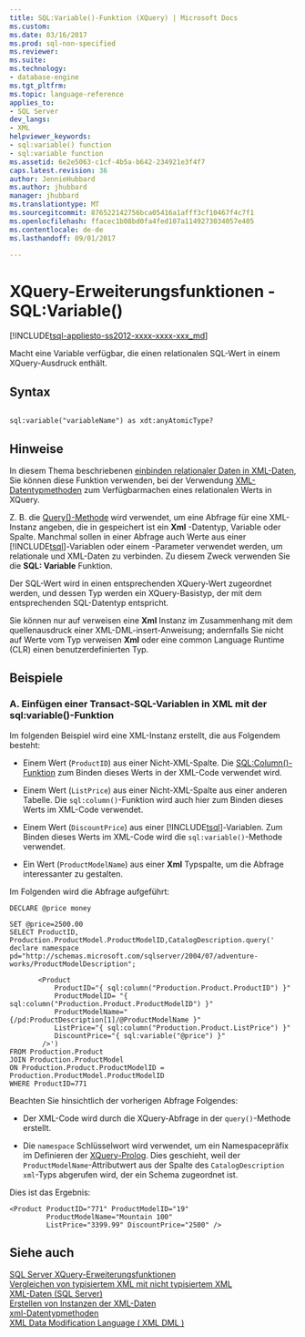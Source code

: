 ```yaml
---
title: SQL:Variable()-Funktion (XQuery) | Microsoft Docs
ms.custom: 
ms.date: 03/16/2017
ms.prod: sql-non-specified
ms.reviewer: 
ms.suite: 
ms.technology:
- database-engine
ms.tgt_pltfrm: 
ms.topic: language-reference
applies_to:
- SQL Server
dev_langs:
- XML
helpviewer_keywords:
- sql:variable() function
- sql:variable function
ms.assetid: 6e2e5063-c1cf-4b5a-b642-234921e3f4f7
caps.latest.revision: 36
author: JennieHubbard
ms.author: jhubbard
manager: jhubbard
ms.translationtype: MT
ms.sourcegitcommit: 876522142756bca05416a1afff3cf10467f4c7f1
ms.openlocfilehash: ffacec1b08bd0fa4fed107a1149273034057e405
ms.contentlocale: de-de
ms.lasthandoff: 09/01/2017

---
```

# <a name="xquery-extension-functions---sqlvariable"></a>XQuery-Erweiterungsfunktionen - SQL:Variable()
[!INCLUDE[tsql-appliesto-ss2012-xxxx-xxxx-xxx_md](../includes/tsql-appliesto-ss2012-xxxx-xxxx-xxx-md.md)]

  Macht eine Variable verfügbar, die einen relationalen SQL-Wert in einem XQuery-Ausdruck enthält.  
  
## <a name="syntax"></a>Syntax  
  
```  
  
sql:variable("variableName") as xdt:anyAtomicType?  
```  
  
## <a name="remarks"></a>Hinweise  
 In diesem Thema beschriebenen [einbinden relationaler Daten in XML-Daten](../t-sql/xml/binding-relational-data-inside-xml-data.md), Sie können diese Funktion verwenden, bei der Verwendung [XML-Datentypmethoden](../t-sql/xml/xml-data-type-methods.md) zum Verfügbarmachen eines relationalen Werts in XQuery.  
  
 Z. B. die [Query()-Methode](../t-sql/xml/query-method-xml-data-type.md) wird verwendet, um eine Abfrage für eine XML-Instanz angeben, die in gespeichert ist ein **Xml** -Datentyp, Variable oder Spalte. Manchmal sollen in einer Abfrage auch Werte aus einer [!INCLUDE[tsql](../includes/tsql-md.md)]-Variablen oder einem -Parameter verwendet werden, um relationale und XML-Daten zu verbinden. Zu diesem Zweck verwenden Sie die **SQL: Variable** Funktion.  
  
 Der SQL-Wert wird in einen entsprechenden XQuery-Wert zugeordnet werden, und dessen Typ werden ein XQuery-Basistyp, der mit dem entsprechenden SQL-Datentyp entspricht.  
  
 Sie können nur auf verweisen eine **Xml** Instanz im Zusammenhang mit dem quellenausdruck einer XML-DML-insert-Anweisung; andernfalls Sie nicht auf Werte vom Typ verweisen **Xml** oder eine common Language Runtime (CLR) einen benutzerdefinierten Typ.  
  
## <a name="examples"></a>Beispiele  
  
### <a name="a-using-the-sqlvariable-function-to-bring-a-transact-sql-variable-value-into-xml"></a>A. Einfügen einer Transact-SQL-Variablen in XML mit der sql:variable()-Funktion  
 Im folgenden Beispiel wird eine XML-Instanz erstellt, die aus Folgendem besteht:  
  
-   Einem Wert (`ProductID`) aus einer Nicht-XML-Spalte. Die [SQL:Column()-Funktion](../xquery/xquery-extension-functions-sql-column.md) zum Binden dieses Werts in der XML-Code verwendet wird.  
  
-   Einem Wert (`ListPrice`) aus einer Nicht-XML-Spalte aus einer anderen Tabelle. Die `sql:column()`-Funktion wird auch hier zum Binden dieses Werts im XML-Code verwendet.  
  
-   Einem Wert (`DiscountPrice`) aus einer [!INCLUDE[tsql](../includes/tsql-md.md)]-Variablen. Zum Binden dieses Werts im XML-Code wird die `sql:variable()`-Methode verwendet.  
  
-   Ein Wert (`ProductModelName`) aus einer **Xml** Typspalte, um die Abfrage interessanter zu gestalten.  
  
 Im Folgenden wird die Abfrage aufgeführt:  
  
```  
DECLARE @price money  
  
SET @price=2500.00  
SELECT ProductID, Production.ProductModel.ProductModelID,CatalogDescription.query('  
declare namespace pd="http://schemas.microsoft.com/sqlserver/2004/07/adventure-works/ProductModelDescription";  
  
       <Product   
           ProductID="{ sql:column("Production.Product.ProductID") }"  
           ProductModelID= "{ sql:column("Production.Product.ProductModelID") }"  
           ProductModelName="{/pd:ProductDescription[1]/@ProductModelName }"  
           ListPrice="{ sql:column("Production.Product.ListPrice") }"  
           DiscountPrice="{ sql:variable("@price") }"  
        />')   
FROM Production.Product   
JOIN Production.ProductModel  
ON Production.Product.ProductModelID = Production.ProductModel.ProductModelID  
WHERE ProductID=771  
```  
  
 Beachten Sie hinsichtlich der vorherigen Abfrage Folgendes:  
  
-   Der XML-Code wird durch die XQuery-Abfrage in der `query()`-Methode erstellt.  
  
-   Die `namespace` Schlüsselwort wird verwendet, um ein Namespacepräfix im Definieren der [XQuery-Prolog](../xquery/modules-and-prologs-xquery-prolog.md). Dies geschieht, weil der `ProductModelName`-Attributwert aus der Spalte des `CatalogDescription xml`-Typs abgerufen wird, der ein Schema zugeordnet ist.  
  
 Dies ist das Ergebnis:  
  
```  
<Product ProductID="771" ProductModelID="19"   
         ProductModelName="Mountain 100"   
         ListPrice="3399.99" DiscountPrice="2500" />  
```  
  
## <a name="see-also"></a>Siehe auch  
 [SQL Server XQuery-Erweiterungsfunktionen](http://msdn.microsoft.com/library/4bc5d499-5fec-4c3f-b11e-5ab5ef9d8f97)   
 [Vergleichen von typisiertem XML mit nicht typisiertem XML](../relational-databases/xml/compare-typed-xml-to-untyped-xml.md)   
 [XML-Daten &#40;SQL Server&#41;](../relational-databases/xml/xml-data-sql-server.md)   
 [Erstellen von Instanzen der XML-Daten](../relational-databases/xml/create-instances-of-xml-data.md)   
 [xml-Datentypmethoden](../t-sql/xml/xml-data-type-methods.md)   
 [XML Data Modification Language &#40; XML DML &#41;](../t-sql/xml/xml-data-modification-language-xml-dml.md)  
  
  
